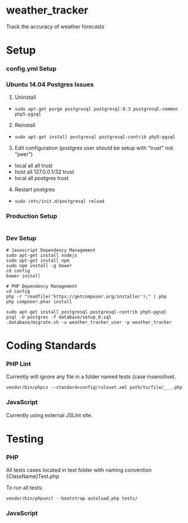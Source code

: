 weather_tracker
===============

Track the accuracy of weather forecasts

Setup
===============

### config.yml Setup

### Ubuntu 14.04 Postgres Issues
1. Uninstall
  - ```sudo apt-get purge postgresql postgresql-9.3 postgresql-common php5-pgsql```
2. Reinstall
  - ```sudo apt-get install postgresql postgresql-contrib php5-pgsql```
3. Edit configuration (postgres user should be setup with "trust" not "peer")
  - local   all             all                                     trust
  - host    all             127.0.0.1/32                            trust
  - local   all             postgres                                trust
4. Restart postgres
  - ```sudo /etc/init.d/postgresql reload```

### Production Setup
```
```

### Dev Setup
```
# Javascript Dependency Management
sudo apt-get install nodejs
sudo apt-get install npm
sudo npm install -g bower
cd config
bower install

# PHP Dependency Management
cd config
php -r "readfile('https://getcomposer.org/installer');" | php
php composer.phar install

sudo apt-get install postgresql postgresql-contrib php5-pgsql
psql -U postgres -f database/setup_0.sql
.database/migrate.sh -u weather_tracker_user -p weather_tracker
```

Coding Standards
================
### PHP Lint
Currently will ignore any file in a folder named tests (case insensitive).
```
vendor/bin/phpcs --standard=config/ruleset.xml path/to/file/___.php
```

### JavaScript
Currently using external JSLint site.

Testing
================
### PHP
All tests cases located in test folder with naming convention {ClassName}Test.php

To run all tests:
```
vendor/bin/phpunit --bootstrap autoload.php tests/
```

### JavaScript